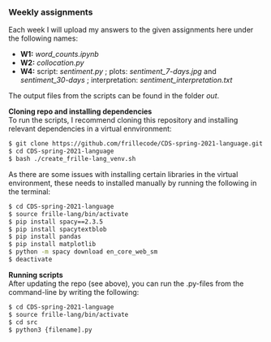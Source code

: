 ### Weekly assignments
Each week I will upload my answers to the given assignments here under the following names:
- __W1:__ _word\_counts.ipynb_  
- __W2:__ _collocation.py_  
- __W4:__ script: _sentiment.py_ ; plots: _sentiment_7-days.jpg_ and _sentiment_30-days_ ; interpretation: _sentiment_interpretation.txt_

The output files from the scripts can be found in the folder _out_.  

__Cloning repo and installing dependencies__  
To run the scripts, I recommend cloning this repository and installing relevant dependencies in a virtual ennvironment:

```bash
$ git clone https://github.com/frillecode/CDS-spring-2021-language.git
$ cd CDS-spring-2021-language
$ bash ./create_frille-lang_venv.sh
````
As there are some issues with installing certain libraries in the virtual environment, these needs to installed manually by running the following in the terminal:  
```bash
$ cd CDS-spring-2021-language
$ source frille-lang/bin/activate
$ pip install spacy==2.3.5
$ pip install spacytextblob
$ pip install pandas
$ pip install matplotlib
$ python -m spacy download en_core_web_sm
$ deactivate
```

__Running scripts__  
After updating the repo (see above), you can run the .py-files from the command-line by writing the following:
``` bash
$ cd CDS-spring-2021-language
$ source frille-lang/bin/activate
$ cd src
$ python3 {filename].py
```
